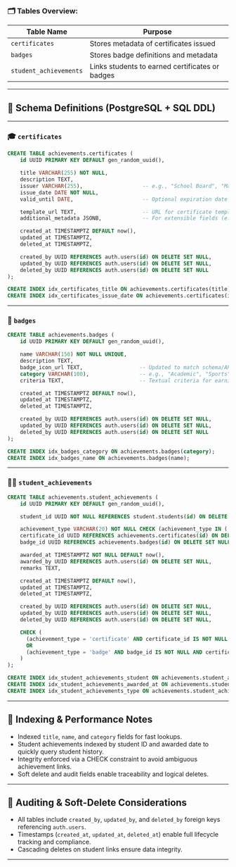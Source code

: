 ### 🗂️ Tables Overview:

| Table Name             | Purpose                                         |
| ---------------------- | ----------------------------------------------- |
| `certificates`         | Stores metadata of certificates issued          |
| `badges`               | Stores badge definitions and metadata           |
| `student_achievements` | Links students to earned certificates or badges |

---

## 📄 Schema Definitions (PostgreSQL + SQL DDL)

---

### 🎓 `certificates`

```sql
CREATE TABLE achievements.certificates (
    id UUID PRIMARY KEY DEFAULT gen_random_uuid(),

    title VARCHAR(255) NOT NULL,
    description TEXT,
    issuer VARCHAR(255),                   -- e.g., "School Board", "Math Dept."
    issue_date DATE NOT NULL,
    valid_until DATE,                      -- Optional expiration date for validity

    template_url TEXT,                     -- URL for certificate template (optional)
    additional_metadata JSONB,             -- For extensible fields (e.g., QR codes)

    created_at TIMESTAMPTZ DEFAULT now(),
    updated_at TIMESTAMPTZ,
    deleted_at TIMESTAMPTZ,

    created_by UUID REFERENCES auth.users(id) ON DELETE SET NULL,
    updated_by UUID REFERENCES auth.users(id) ON DELETE SET NULL,
    deleted_by UUID REFERENCES auth.users(id) ON DELETE SET NULL
);

CREATE INDEX idx_certificates_title ON achievements.certificates(title);
CREATE INDEX idx_certificates_issue_date ON achievements.certificates(issue_date);
```

---

### 🏅 `badges`

```sql
CREATE TABLE achievements.badges (
    id UUID PRIMARY KEY DEFAULT gen_random_uuid(),

    name VARCHAR(150) NOT NULL UNIQUE,
    description TEXT,
    badge_icon_url TEXT,                  -- Updated to match schema/API naming consistency
    category VARCHAR(100),                -- e.g., "Academic", "Sports", "Behavior"
    criteria TEXT,                        -- Textual criteria for earning the badge

    created_at TIMESTAMPTZ DEFAULT now(),
    updated_at TIMESTAMPTZ,
    deleted_at TIMESTAMPTZ,

    created_by UUID REFERENCES auth.users(id) ON DELETE SET NULL,
    updated_by UUID REFERENCES auth.users(id) ON DELETE SET NULL,
    deleted_by UUID REFERENCES auth.users(id) ON DELETE SET NULL
);

CREATE INDEX idx_badges_category ON achievements.badges(category);
CREATE INDEX idx_badges_name ON achievements.badges(name);
```

---

### 🧑‍🎓 `student_achievements`

```sql
CREATE TABLE achievements.student_achievements (
    id UUID PRIMARY KEY DEFAULT gen_random_uuid(),

    student_id UUID NOT NULL REFERENCES student.students(id) ON DELETE CASCADE,

    achievement_type VARCHAR(20) NOT NULL CHECK (achievement_type IN ('certificate', 'badge')),
    certificate_id UUID REFERENCES achievements.certificates(id) ON DELETE SET NULL,
    badge_id UUID REFERENCES achievements.badges(id) ON DELETE SET NULL,

    awarded_at TIMESTAMPTZ NOT NULL DEFAULT now(),
    awarded_by UUID REFERENCES auth.users(id) ON DELETE SET NULL,
    remarks TEXT,

    created_at TIMESTAMPTZ DEFAULT now(),
    updated_at TIMESTAMPTZ,
    deleted_at TIMESTAMPTZ,

    created_by UUID REFERENCES auth.users(id) ON DELETE SET NULL,
    updated_by UUID REFERENCES auth.users(id) ON DELETE SET NULL,
    deleted_by UUID REFERENCES auth.users(id) ON DELETE SET NULL,

    CHECK (
      (achievement_type = 'certificate' AND certificate_id IS NOT NULL AND badge_id IS NULL)
      OR
      (achievement_type = 'badge' AND badge_id IS NOT NULL AND certificate_id IS NULL)
    )
);

CREATE INDEX idx_student_achievements_student ON achievements.student_achievements(student_id);
CREATE INDEX idx_student_achievements_awarded_at ON achievements.student_achievements(awarded_at);
CREATE INDEX idx_student_achievements_type ON achievements.student_achievements(achievement_type);
```

---

## 📌 Indexing & Performance Notes

- Indexed `title`, `name`, and `category` fields for fast lookups.
- Student achievements indexed by student ID and awarded date to quickly query student history.
- Integrity enforced via a CHECK constraint to avoid ambiguous achievement links.
- Soft delete and audit fields enable traceability and logical deletes.

---

## 🔐 Auditing & Soft-Delete Considerations

- All tables include `created_by`, `updated_by`, and `deleted_by` foreign keys referencing `auth.users`.
- Timestamps (`created_at`, `updated_at`, `deleted_at`) enable full lifecycle tracking and compliance.
- Cascading deletes on student links ensure data integrity.

---
